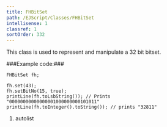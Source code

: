 ```yaml
---
title: FHBitSet
path: /EJScript/Classes/FHBitSet
intellisense: 1
classref: 1
sortOrder: 332
---
```



This class is used to represent and manipulate a 32 bit bitset.




###Example code:###


    FHBitSet fh;
    
    fh.set(43);
    fh.setBitNo(15, true);
    printLine(fh.toLsbString()); // Prints "00000000000000001000000000101011"
    printLine(fh.toInteger().toString()); // prints "32811"




1. autolist

